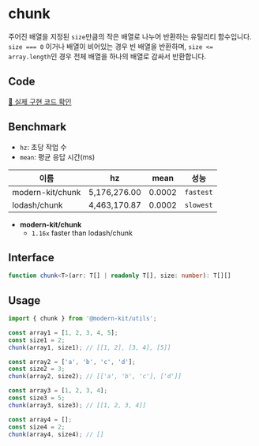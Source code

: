 # chunk

주어진 배열을 지정된 `size`만큼의 작은 배열로 나누어 반환하는 유틸리티 함수입니다.  
`size === 0` 이거나 배열이 비어있는 경우 빈 배열을 반환하며, `size <= array.length`인 경우 전체 배열을 하나의 배열로 감싸서 반환합니다.

## Code
[🔗 실제 구현 코드 확인](https://github.com/modern-agile-team/modern-kit/blob/main/packages/utils/src/array/chunk/index.ts)

## Benchmark
- `hz`: 초당 작업 수
- `mean`: 평균 응답 시간(ms)

|이름|hz|mean|성능|
|------|---|---|---|
|modern-kit/chunk|5,176,276.00|0.0002|`fastest`|
|lodash/chunk|4,463,170.87|0.0002|`slowest`|

- **modern-kit/chunk**
  - `1.16x` faster than lodash/chunk

## Interface

```ts title="typescript"
function chunk<T>(arr: T[] | readonly T[], size: number): T[][]
```

## Usage

```ts title="typescript"
import { chunk } from '@modern-kit/utils';

const array1 = [1, 2, 3, 4, 5];
const size1 = 2;
chunk(array1, size1); // [[1, 2], [3, 4], [5]]

const array2 = ['a', 'b', 'c', 'd'];
const size2 = 3;
chunk(array2, size2); // [['a', 'b', 'c'], ['d']]

const array3 = [1, 2, 3, 4];
const size3 = 5;
chunk(array3, size3); // [[1, 2, 3, 4]]

const array4 = [];
const size4 = 2;
chunk(array4, size4); // []
```

